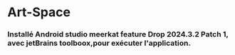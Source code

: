 # Art-Space

###  Installé Android studio meerkat feature Drop 2024.3.2 Patch 1, avec jetBrains toolboox,pour exécuter l'application.

